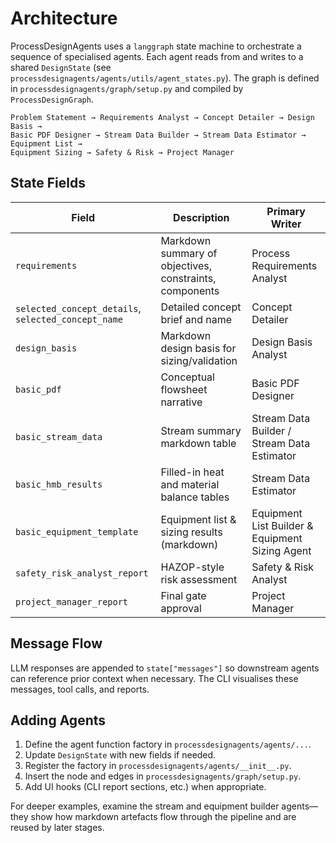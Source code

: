 # Architecture

ProcessDesignAgents uses a `langgraph` state machine to orchestrate a sequence of specialised agents. Each agent reads from and writes to a shared `DesignState` (see `processdesignagents/agents/utils/agent_states.py`). The graph is defined in `processdesignagents/graph/setup.py` and compiled by `ProcessDesignGraph`.

```
Problem Statement → Requirements Analyst → Concept Detailer → Design Basis →
Basic PDF Designer → Stream Data Builder → Stream Data Estimator → Equipment List →
Equipment Sizing → Safety & Risk → Project Manager
```

## State Fields

| Field | Description | Primary Writer |
|-------|-------------|----------------|
| `requirements` | Markdown summary of objectives, constraints, components | Process Requirements Analyst |
| `selected_concept_details`, `selected_concept_name` | Detailed concept brief and name | Concept Detailer |
| `design_basis` | Markdown design basis for sizing/validation | Design Basis Analyst |
| `basic_pdf` | Conceptual flowsheet narrative | Basic PDF Designer |
| `basic_stream_data` | Stream summary markdown table | Stream Data Builder / Stream Data Estimator |
| `basic_hmb_results` | Filled-in heat and material balance tables | Stream Data Estimator |
| `basic_equipment_template` | Equipment list & sizing results (markdown) | Equipment List Builder & Equipment Sizing Agent |
| `safety_risk_analyst_report` | HAZOP-style risk assessment | Safety & Risk Analyst |
| `project_manager_report` | Final gate approval | Project Manager |

## Message Flow

LLM responses are appended to `state["messages"]` so downstream agents can reference prior context when necessary. The CLI visualises these messages, tool calls, and reports.

## Adding Agents

1. Define the agent function factory in `processdesignagents/agents/...`.
2. Update `DesignState` with new fields if needed.
3. Register the factory in `processdesignagents/agents/__init__.py`.
4. Insert the node and edges in `processdesignagents/graph/setup.py`.
5. Add UI hooks (CLI report sections, etc.) when appropriate.

For deeper examples, examine the stream and equipment builder agents—they show how markdown artefacts flow through the pipeline and are reused by later stages.
